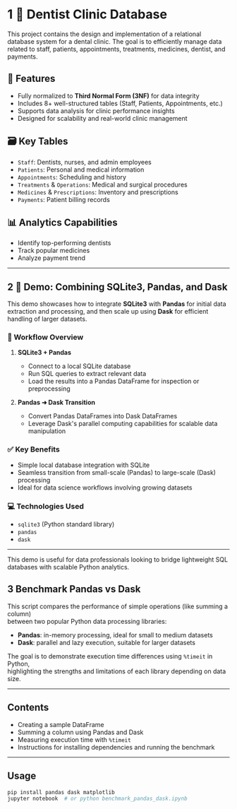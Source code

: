 # 1 🦷 Dentist Clinic Database

This project contains the design and implementation of a relational database system for a dental clinic. The goal is to efficiently manage data related to staff, patients, appointments, treatments, medicines, dentist, and payments.

## 🚀 Features

- Fully normalized to **Third Normal Form (3NF)** for data integrity
- Includes 8+ well-structured tables (Staff, Patients, Appointments, etc.)
- Supports data analysis for clinic performance insights
- Designed for scalability and real-world clinic management

## 🗃️ Key Tables

- `Staff`: Dentists, nurses, and admin employees
- `Patients`: Personal and medical information
- `Appointments`: Scheduling and history
- `Treatments` & `Operations`: Medical and surgical procedures
- `Medicines` & `Prescriptions`: Inventory and prescriptions
- `Payments`: Patient billing records

## 📊 Analytics Capabilities

- Identify top-performing dentists
- Track popular medicines
- Analyze payment trend

---



## 2 🧪 Demo: Combining SQLite3, Pandas, and Dask

This demo showcases how to integrate **SQLite3** with **Pandas** for initial data extraction and processing, and then scale up using **Dask** for efficient handling of larger datasets.

### 🔄 Workflow Overview

1. **SQLite3 + Pandas**  
   - Connect to a local SQLite database  
   - Run SQL queries to extract relevant data  
   - Load the results into a Pandas DataFrame for inspection or preprocessing

2. **Pandas ➜ Dask Transition**  
   - Convert Pandas DataFrames into Dask DataFrames  
   - Leverage Dask's parallel computing capabilities for scalable data manipulation

### ✅ Key Benefits

- Simple local database integration with SQLite
- Seamless transition from small-scale (Pandas) to large-scale (Dask) processing
- Ideal for data science workflows involving growing datasets

### 💻 Technologies Used

- `sqlite3` (Python standard library)
- `pandas`
- `dask`

---

This demo is useful for data professionals looking to bridge lightweight SQL databases with scalable Python analytics.

## 3 Benchmark Pandas vs Dask

This script compares the performance of simple operations (like summing a column)  
between two popular Python data processing libraries:

- **Pandas**: in-memory processing, ideal for small to medium datasets  
- **Dask**: parallel and lazy execution, suitable for larger datasets

The goal is to demonstrate execution time differences using `%timeit` in Python,  
highlighting the strengths and limitations of each library depending on data size.

---

## Contents

- Creating a sample DataFrame  
- Summing a column using Pandas and Dask  
- Measuring execution time with `%timeit`  
- Instructions for installing dependencies and running the benchmark

---

## Usage

```bash
pip install pandas dask matplotlib
jupyter notebook  # or python benchmark_pandas_dask.ipynb
